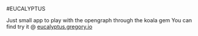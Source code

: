 #EUCALYPTUS

Just small app to play with the opengraph through the koala gem
You can find try it @ [eucalyptus.gregory.io](http:/eucalyptus.gregory.io "Eucalyptus app")
